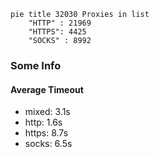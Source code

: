 
```mermaid
pie title 32030 Proxies in list
    "HTTP" : 21969
    "HTTPS": 4425
    "SOCKS" : 8992
```

### Some Info
#### Average Timeout

- mixed: 3.1s
- http: 1.6s
- https: 8.7s
- socks: 6.5s